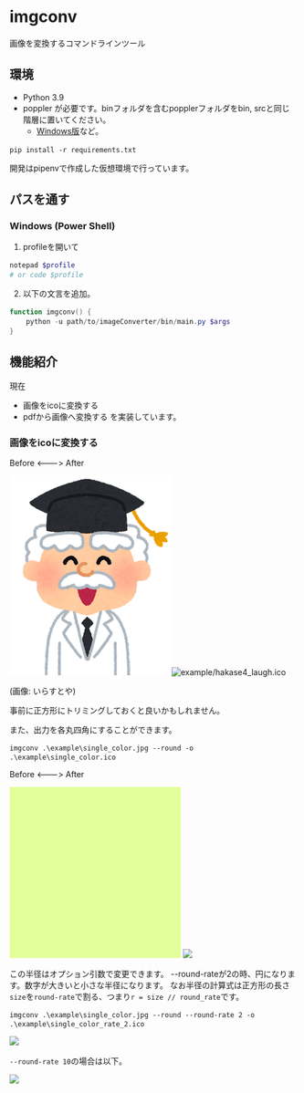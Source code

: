 # imgconv

画像を変換するコマンドラインツール

## 環境

- Python 3.9
- poppler が必要です。binフォルダを含むpopplerフォルダをbin, srcと同じ階層に置いてください。
  - [Windows版](https://github.com/oschwartz10612/poppler-windows)など。

`pip install -r requirements.txt`

開発はpipenvで作成した仮想環境で行っています。

## パスを通す

### Windows (Power Shell)

1. profileを開いて

```ps1
notepad $profile
# or code $profile
```

2. 以下の文言を追加。

```ps1
function imgconv() {
    python -u path/to/imageConverter/bin/main.py $args
}
```

## 機能紹介

現在
- 画像をicoに変換する
- pdfから画像へ変換する
を実装しています。

### 画像をicoに変換する

Before <---> After

![example/hakase4_laugh.png](example/hakase4_laugh.png)![example/hakase4_laugh.ico](example/hakase4_laugh.ico)

(画像: いらすとや)

事前に正方形にトリミングしておくと良いかもしれません。


また、出力を各丸四角にすることができます。

```
imgconv .\example\single_color.jpg --round -o .\example\single_color.ico
```

Before <---> After

![](example/single_color.jpg)    ![](example/single_color.ico)

この半径はオプション引数で変更できます。
--round-rateが2の時、円になります。数字が大きいと小さな半径になります。
なお半径の計算式は正方形の長さ`size`を`round-rate`で割る、つまり`r = size // round_rate`です。

```
imgconv .\example\single_color.jpg --round --round-rate 2 -o .\example\single_color_rate_2.ico
```

![](example/single_color_rate_2.ico)

`--round-rate 10`の場合は以下。

![](example/single_color_rate_10.ico)

